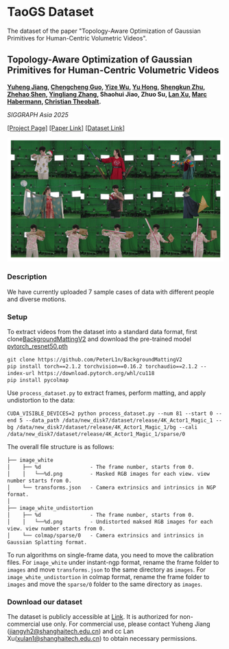 # TaoGS Dataset
The dataset of the paper "Topology-Aware Optimization of Gaussian Primitives for Human-Centric Volumetric Videos".

## Topology-Aware Optimization of Gaussian Primitives for Human-Centric Volumetric Videos

**[Yuheng Jiang](https://nowheretrix.github.io/), [Chengcheng Guo](https://github.com/gcccccccccccc12345), [Yize Wu](https://github.com/wuyize25), [Yu Hong](https://github.com/xyi1023), [Shengkun Zhu](https://github.com/zsk0219), [Zhehao Shen](https://github.com/moqiyinlun), [Yingliang Zhang](https://cn.linkedin.com/in/yingliangzhang), Shaohui Jiao, Zhuo Su, [Lan Xu](http://xu-lan.com/), [Marc Habermann](https://people.mpi-inf.mpg.de/~mhaberma/), [Christian Theobalt](https://people.mpi-inf.mpg.de/~theobalt/).** 

*SIGGRAPH Asia 2025*

[[Project Page]](xxx) [[Paper Link]](xxxx) [[Dataset Link]](https://cvrmkura-my.sharepoint.com/:f:/g/personal/sdjnes_cvrmkura_onmicrosoft_com/EkLQzzmfMM5EhWfKBUzPjrwB1Q98SlBha4gRV7lHLUcU-Q?e=dPiBQ1)

![dataset_description](./imgs/dataset.jpg)


### Description

We have currently uploaded 7 sample cases of data with different people and diverse motions. 

### Setup
To extract videos from the dataset into a standard data format, first clone[BackgroundMattingV2](https://github.com/PeterL1n/BackgroundMattingV2) and download the pre-trained model [pytorch_resnet50.pth](https://github.com/PeterL1n/BackgroundMattingV2/releases/download/v1.0.0/pytorch_resnet50.pth)

```
git clone https://github.com/PeterL1n/BackgroundMattingV2
pip install torch==2.1.2 torchvision==0.16.2 torchaudio==2.1.2 --index-url https://download.pytorch.org/whl/cu118
pip install pycolmap
```
Use `process_dataset.py` to extract frames, perform matting, and apply undistortion to the data:
```
CUDA_VISIBLE_DEVICES=2 python process_dataset.py --num 81 --start 0 --end 5 --data_path /data/new_disk7/dataset/release/4K_Actor1_Magic_1 --bg /data/new_disk7/dataset/release/4K_Actor1_Magic_1/bg --cali /data/new_disk7/dataset/release/4K_Actor1_Magic_1/sparse/0
```

The overall file structure is as follows:
```
├── image_white
│    ├── %d                - The frame number, starts from 0.
│    │   └──%d.png         - Masked RGB images for each view. view number starts from 0.
│    └── transforms.json   - Camera extrinsics and intrinsics in NGP format.
│
├── image_white_undistortion
│    ├── %d                - The frame number, starts from 0.
│    │   └──%d.png         - Undistorted maksed RGB images for each view. view number starts from 0.
│    └── colmap/sparse/0   - Camera extrinsics and intrinsics in Gaussian Splatting format.
```

To run algorithms on single-frame data, you need to move the calibration files. For `image_white` under instant-ngp format, rename the frame folder to `images` and move `transforms.json` to the same directory as `images`. For `image_white_undistortion` in colmap format, rename the frame folder to `images` and move the `sparse/0` folder to the same directory as `images`.

### Download our dataset
The dataset is publicly accessible at [Link](https://cvrmkura-my.sharepoint.com/:f:/g/personal/sdjnes_cvrmkura_onmicrosoft_com/EkLQzzmfMM5EhWfKBUzPjrwB1Q98SlBha4gRV7lHLUcU-Q?e=dPiBQ1). It is authorized for non-commercial use only. For commercial use, please contact Yuheng Jiang (jiangyh2@shanghaitech.edu.cn) and cc Lan Xu(xulan1@shanghaitech.edu.cn) to obtain necessary permissions.
<!-- ### Citation

If you use this dataset for your research, please cite our paper:

```
@InProceedings{Jiang_2024_CVPR,
 author = {Jiang, Yuheng and Shen, Zhehao and Wang, Penghao and Su, Zhuo and Hong, Yu and Zhang, Yingliang and Yu, Jingyi and Xu, Lan}, 
 title = {HiFi4G: High-Fidelity Human Performance Rendering via Compact Gaussian Splatting}, 
 booktitle = {Proceedings of the IEEE/CVF Conference on Computer Vision and Pattern Recognition (CVPR)}, 
 month = {June}, 
 year = {2024}, 
 pages = {19734-19745} 
 }
``` -->



